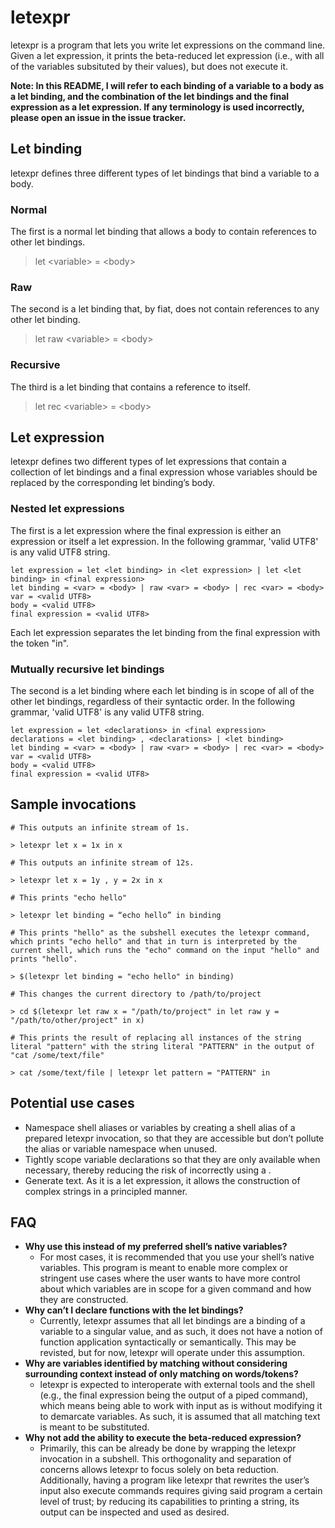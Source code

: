 # letexpr

letexpr is a program that lets you write let expressions on the command line. Given a let expression, it prints the beta-reduced let expression (i.e., with all of the variables subsituted by their values), but does not execute it.

**Note: In this README, I will refer to each binding of a variable to a body as a let binding, and the combination of the let bindings and the final expression as a let expression. If any terminology is used incorrectly, please open an issue in the issue tracker.**

## Let binding

letexpr defines three different types of let bindings that bind a variable to a body.

### Normal

The first is a normal let binding that allows a body to contain references to other let bindings.

> let \<variable\> = \<body\>

### Raw

The second is a let binding that, by fiat, does not contain references to any other let binding.

> let raw \<variable\> = \<body\>

### Recursive

The third is a let binding that contains a reference to itself.

> let rec \<variable\> = \<body\>

## Let expression

letexpr defines two different types of let expressions that contain a collection of let bindings and a final expression whose variables should be replaced by the corresponding let binding’s body.

### Nested let expressions

The first is a let expression where the final expression is either an expression or itself a let expression. In the following grammar, 'valid UTF8' is any valid UTF8 string.

```
let expression = let <let binding> in <let expression> | let <let binding> in <final expression>
let binding = <var> = <body> | raw <var> = <body> | rec <var> = <body>
var = <valid UTF8>
body = <valid UTF8>
final expression = <valid UTF8>
```

Each let expression separates the let binding from the final expression with the token "in".

### Mutually recursive let bindings

The second is a let binding where each let binding is in scope of all of the other let bindings, regardless of their syntactic order. In the following grammar, 'valid UTF8' is any valid UTF8 string.

```
let expression = let <declarations> in <final expression>
declarations = <let binding> , <declarations> | <let binding>
let binding = <var> = <body> | raw <var> = <body> | rec <var> = <body>
var = <valid UTF8>
body = <valid UTF8>
final expression = <valid UTF8>
```

## Sample invocations
```
# This outputs an infinite stream of 1s.

> letexpr let x = 1x in x
```
```
# This outputs an infinite stream of 12s.

> letexpr let x = 1y , y = 2x in x
```
```
# This prints "echo hello"

> letexpr let binding = “echo hello” in binding
```
```
# This prints "hello" as the subshell executes the letexpr command, which prints "echo hello" and that in turn is interpreted by the current shell, which runs the "echo" command on the input "hello" and prints "hello".

> $(letexpr let binding = "echo hello" in binding)
```
```
# This changes the current directory to /path/to/project

> cd $(letexpr let raw x = "/path/to/project" in let raw y = "/path/to/other/project" in x)
```
```
# This prints the result of replacing all instances of the string literal "pattern" with the string literal "PATTERN" in the output of "cat /some/text/file"

> cat /some/text/file | letexpr let pattern = "PATTERN" in
```

## Potential use cases
- Namespace shell aliases or variables by creating a shell alias of a prepared letexpr invocation, so that they are accessible but don’t pollute the alias or variable namespace when unused.
- Tightly scope variable declarations so that they are only available when necessary, thereby reducing the risk of incorrectly using a .
- Generate text. As it is a let expression, it allows the construction of complex strings in a principled manner.

## FAQ
- **Why use this instead of my preferred shell’s native variables?**
  - For most cases, it is recommended that you use your shell’s native variables. This program is meant to enable more complex or stringent use cases where the user wants to have more control about which variables are in scope for a given command and how they are constructed.
- **Why can’t I declare functions with the let bindings?**
  - Currently, letexpr assumes that all let bindings are a binding of a variable to a singular value, and as such, it does not have a notion of function application syntactically or semantically. This may be revisted, but for now, letexpr will operate under this assumption.
- **Why are variables identified by matching without considering surrounding context instead of only matching on words/tokens?**
  - letexpr is expected to interoperate with external tools and the shell (e.g., the final expression being the output of a piped command), which means being able to work with input as is without modifying it to demarcate variables. As such, it is assumed that all matching text is meant to be substituted.
- **Why not add the ability to execute the beta-reduced expression?**
  - Primarily, this can be already be done by wrapping the letexpr invocation in a subshell. This orthogonality and separation of concerns allows letexpr to focus solely on beta reduction. Additionally, having a program like letexpr that rewrites the user’s input also execute commands requires giving said program a certain level of trust; by reducing its capabilities to printing a string, its output can be inspected and used as desired.
